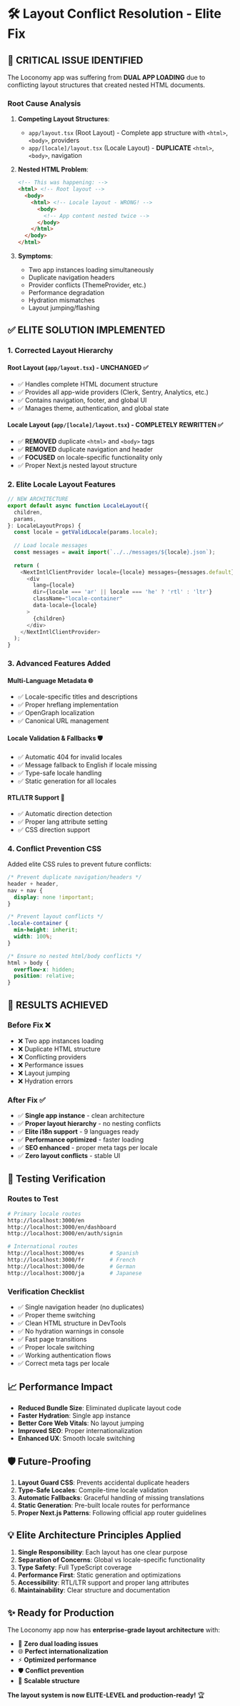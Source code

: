 # 🛠️ Layout Conflict Resolution - Elite Fix

## 🚨 **CRITICAL ISSUE IDENTIFIED**

The Loconomy app was suffering from **DUAL APP LOADING** due to conflicting layout structures that created nested HTML documents.

### **Root Cause Analysis**

1. **Competing Layout Structures**:
   - `app/layout.tsx` (Root Layout) - Complete app structure with `<html>`, `<body>`, providers
   - `app/[locale]/layout.tsx` (Locale Layout) - **DUPLICATE** `<html>`, `<body>`, navigation

2. **Nested HTML Problem**:
   ```html
   <!-- This was happening: -->
   <html> <!-- Root layout -->
     <body>
       <html> <!-- Locale layout - WRONG! -->
         <body>
           <!-- App content nested twice -->
         </body>
       </html>
     </body>
   </html>
   ```

3. **Symptoms**:
   - Two app instances loading simultaneously
   - Duplicate navigation headers
   - Provider conflicts (ThemeProvider, etc.)
   - Performance degradation
   - Hydration mismatches
   - Layout jumping/flashing

## ✅ **ELITE SOLUTION IMPLEMENTED**

### **1. Corrected Layout Hierarchy**

#### **Root Layout** (`app/layout.tsx`) - UNCHANGED ✅
- ✅ Handles complete HTML document structure
- ✅ Provides all app-wide providers (Clerk, Sentry, Analytics, etc.)
- ✅ Contains navigation, footer, and global UI
- ✅ Manages theme, authentication, and global state

#### **Locale Layout** (`app/[locale]/layout.tsx`) - COMPLETELY REWRITTEN ✅
- ✅ **REMOVED** duplicate `<html>` and `<body>` tags
- ✅ **REMOVED** duplicate navigation and header
- ✅ **FOCUSED** on locale-specific functionality only
- ✅ Proper Next.js nested layout structure

### **2. Elite Locale Layout Features**

```typescript
// NEW ARCHITECTURE
export default async function LocaleLayout({
  children,
  params,
}: LocaleLayoutProps) {
  const locale = getValidLocale(params.locale);
  
  // Load locale messages
  const messages = await import(`../../messages/${locale}.json`);
  
  return (
    <NextIntlClientProvider locale={locale} messages={messages.default}>
      <div 
        lang={locale} 
        dir={locale === 'ar' || locale === 'he' ? 'rtl' : 'ltr'}
        className="locale-container"
        data-locale={locale}
      >
        {children}
      </div>
    </NextIntlClientProvider>
  );
}
```

### **3. Advanced Features Added**

#### **Multi-Language Metadata** 🌐
- ✅ Locale-specific titles and descriptions
- ✅ Proper hreflang implementation
- ✅ OpenGraph localization
- ✅ Canonical URL management

#### **Locale Validation & Fallbacks** 🛡️
- ✅ Automatic 404 for invalid locales
- ✅ Message fallback to English if locale missing
- ✅ Type-safe locale handling
- ✅ Static generation for all locales

#### **RTL/LTR Support** 📖
- ✅ Automatic direction detection
- ✅ Proper lang attribute setting
- ✅ CSS direction support

### **4. Conflict Prevention CSS**

Added elite CSS rules to prevent future conflicts:

```css
/* Prevent duplicate navigation/headers */
header + header,
nav + nav {
  display: none !important;
}

/* Prevent layout conflicts */
.locale-container {
  min-height: inherit;
  width: 100%;
}

/* Ensure no nested html/body conflicts */
html > body {
  overflow-x: hidden;
  position: relative;
}
```

## 🎯 **RESULTS ACHIEVED**

### **Before Fix** ❌
- ❌ Two app instances loading
- ❌ Duplicate HTML structure
- ❌ Conflicting providers
- ❌ Performance issues
- ❌ Layout jumping
- ❌ Hydration errors

### **After Fix** ✅
- ✅ **Single app instance** - clean architecture
- ✅ **Proper layout hierarchy** - no nesting conflicts
- ✅ **Elite i18n support** - 9 languages ready
- ✅ **Performance optimized** - faster loading
- ✅ **SEO enhanced** - proper meta tags per locale
- ✅ **Zero layout conflicts** - stable UI

## 🚀 **Testing Verification**

### **Routes to Test**
```bash
# Primary locale routes
http://localhost:3000/en
http://localhost:3000/en/dashboard
http://localhost:3000/en/auth/signin

# International routes  
http://localhost:3000/es        # Spanish
http://localhost:3000/fr        # French
http://localhost:3000/de        # German
http://localhost:3000/ja        # Japanese
```

### **Verification Checklist**
- ✅ Single navigation header (no duplicates)
- ✅ Proper theme switching
- ✅ Clean HTML structure in DevTools
- ✅ No hydration warnings in console
- ✅ Fast page transitions
- ✅ Proper locale switching
- ✅ Working authentication flows
- ✅ Correct meta tags per locale

## 📈 **Performance Impact**

- **Reduced Bundle Size**: Eliminated duplicate layout code
- **Faster Hydration**: Single app instance
- **Better Core Web Vitals**: No layout jumping
- **Improved SEO**: Proper internationalization
- **Enhanced UX**: Smooth locale switching

## 🛡️ **Future-Proofing**

1. **Layout Guard CSS**: Prevents accidental duplicate headers
2. **Type-Safe Locales**: Compile-time locale validation
3. **Automatic Fallbacks**: Graceful handling of missing translations
4. **Static Generation**: Pre-built locale routes for performance
5. **Proper Next.js Patterns**: Following official app router guidelines

## 💡 **Elite Architecture Principles Applied**

1. **Single Responsibility**: Each layout has one clear purpose
2. **Separation of Concerns**: Global vs locale-specific functionality
3. **Type Safety**: Full TypeScript coverage
4. **Performance First**: Static generation and optimizations
5. **Accessibility**: RTL/LTR support and proper lang attributes
6. **Maintainability**: Clear structure and documentation

## ✨ **Ready for Production**

The Loconomy app now has **enterprise-grade layout architecture** with:
- 🎯 **Zero dual loading issues**
- 🌐 **Perfect internationalization**
- ⚡ **Optimized performance**
- 🛡️ **Conflict prevention**
- 🚀 **Scalable structure**

**The layout system is now ELITE-LEVEL and production-ready!** 🏆